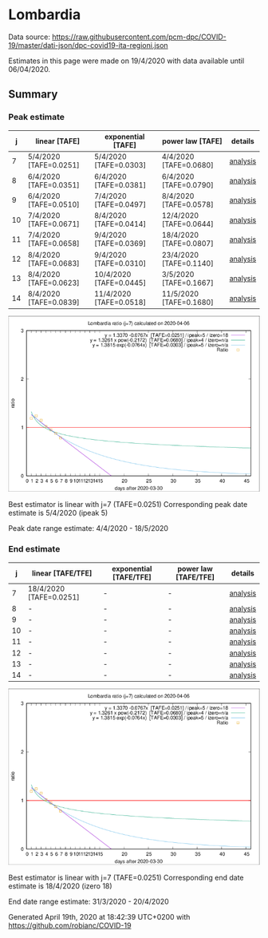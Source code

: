 # Lombardia


Data source: https://raw.githubusercontent.com/pcm-dpc/COVID-19/master/dati-json/dpc-covid19-ita-regioni.json

Estimates in this page were made on 19/4/2020 with data available until 06/04/2020.


## Summary 

### Peak estimate 
|j|linear [TAFE]|exponential [TAFE]|power law [TAFE]|details|
|---|----|-----------|---------|-------|
|7|5/4/2020 [TAFE=0.0251]|5/4/2020 [TAFE=0.0303]|4/4/2020 [TAFE=0.0680]|[analysis](COVID-19_lombardia_j7_2020-04-06.md)|
|8|6/4/2020 [TAFE=0.0351]|6/4/2020 [TAFE=0.0381]|6/4/2020 [TAFE=0.0790]|[analysis](COVID-19_lombardia_j8_2020-04-06.md)|
|9|6/4/2020 [TAFE=0.0510]|7/4/2020 [TAFE=0.0497]|8/4/2020 [TAFE=0.0578]|[analysis](COVID-19_lombardia_j9_2020-04-06.md)|
|10|7/4/2020 [TAFE=0.0671]|8/4/2020 [TAFE=0.0414]|12/4/2020 [TAFE=0.0644]|[analysis](COVID-19_lombardia_j10_2020-04-06.md)|
|11|7/4/2020 [TAFE=0.0658]|9/4/2020 [TAFE=0.0369]|18/4/2020 [TAFE=0.0807]|[analysis](COVID-19_lombardia_j11_2020-04-06.md)|
|12|8/4/2020 [TAFE=0.0683]|9/4/2020 [TAFE=0.0310]|23/4/2020 [TAFE=0.1140]|[analysis](COVID-19_lombardia_j12_2020-04-06.md)|
|13|8/4/2020 [TAFE=0.0623]|10/4/2020 [TAFE=0.0445]|3/5/2020 [TAFE=0.1667]|[analysis](COVID-19_lombardia_j13_2020-04-06.md)|
|14|8/4/2020 [TAFE=0.0839]|11/4/2020 [TAFE=0.0518]|11/5/2020 [TAFE=0.1680]|[analysis](COVID-19_lombardia_j14_2020-04-06.md)|

![best peak estimate](COVID-19_lombardia_j7_2020-04-06.png)

Best estimator is linear with j=7 (TAFE=0.0251)
Corresponding peak date estimate is 5/4/2020 (ipeak 5)


Peak date range estimate: 4/4/2020 - 18/5/2020

### End estimate 
|j|linear [TAFE/TFE]|exponential [TAFE/TFE]|power law [TAFE/TFE]|details|
|---|----|-----------|---------|-------|
|7|18/4/2020 [TAFE=0.0251]|-|-|[analysis](COVID-19_lombardia_j7_2020-04-06.md)|
|8|-|-|-|[analysis](COVID-19_lombardia_j8_2020-04-06.md)|
|9|-|-|-|[analysis](COVID-19_lombardia_j9_2020-04-06.md)|
|10|-|-|-|[analysis](COVID-19_lombardia_j10_2020-04-06.md)|
|11|-|-|-|[analysis](COVID-19_lombardia_j11_2020-04-06.md)|
|12|-|-|-|[analysis](COVID-19_lombardia_j12_2020-04-06.md)|
|13|-|-|-|[analysis](COVID-19_lombardia_j13_2020-04-06.md)|
|14|-|-|-|[analysis](COVID-19_lombardia_j14_2020-04-06.md)|

![best zero estimate](COVID-19_lombardia_j7_2020-04-06.png)

Best estimator is linear with j=7 (TAFE=0.0251)
Corresponding end date estimate is 18/4/2020 (izero 18)


End date range estimate: 31/3/2020 - 20/4/2020

Generated April 19th, 2020 at 18:42:39 UTC+0200 with https://github.com/robianc/COVID-19

